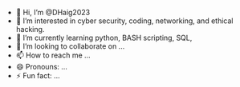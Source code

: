 - 👋 Hi, I’m @DHaig2023
- 👀 I’m interested in cyber security, coding, networking, and ethical hacking.
- 🌱 I’m currently learning python, BASH scripting, SQL, 
- 💞️ I’m looking to collaborate on ...
- 📫 How to reach me ...
- 😄 Pronouns: ...
- ⚡ Fun fact: ...

<!---
DHaig2023/DHaig2023 is a ✨ special ✨ repository because its `README.md` (this file) appears on your GitHub profile.
You can click the Preview link to take a look at your changes.
--->
